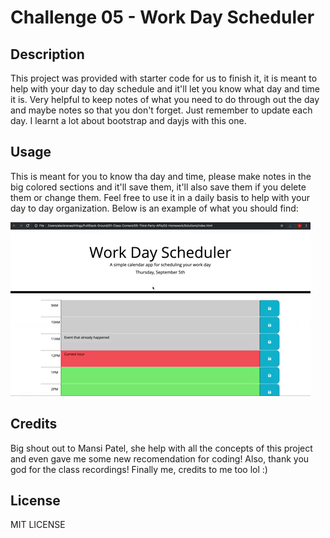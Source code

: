 # Challenge 05 - Work Day Scheduler

## Description

This project was provided with starter code for us to finish it, it is meant to help with your day to day schedule and it'll let you know what day and time it is.
Very helpful to keep notes of what you need to do through out the day and maybe notes so that you don't forget. Just remember to update each day. I learnt a lot about bootstrap and dayjs with this one.

## Usage

This is meant for you to know tha day and time, please make notes in the big colored sections and it'll save them, it'll also save them if you delete them or change them. Feel free to use it in a daily basis to help with your day to day organization.
Below is an example of what you should find:

![alt text](assets/images/example.gif)

## Credits

Big shout out to Mansi Patel, she help with all the concepts of this project and even gave me some new recomendation for coding!
Also, thank you god for the class recordings! Finally me,  credits to me too lol :)

## License

MIT LICENSE
